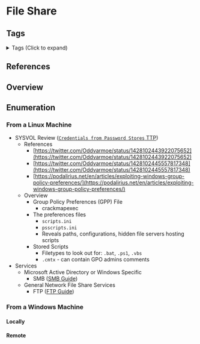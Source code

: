 <!---------------------------------------------------------------------------------
Copyright: (c) BLS OPS LLC.
This program is free software: you can redistribute it and/or modify
it under the terms of the GNU General Public License as published by
the Free Software Foundation, version 3.
This program is distributed in the hope that it will be useful,
but WITHOUT ANY WARRANTY; without even the implied warranty of
MERCHANTABILITY or FITNESS FOR A PARTICULAR PURPOSE. See the
GNU General Public License for more details.
You should have received a copy of the GNU General Public License
along with this program. If not, see <https://www.gnu.org/licenses/>.
--------------------------------------------------------------------------------->
# File Share
## Tags
<details><summary>Tags (Click to expand)</summary><p>

Environment

		#@active #@directory #@activedirectory #@microsoft

Context

		#@file #@share #@files #@shares #@smb #@ftp

Tools

		#@manspider

</p></details>

## References

## Overview
## Enumeration
### From a Linux Machine
* SYSVOL Review ([`Credentials from Password Stores` TTP](TTP/T1555_Credentials_from_Password_Stores/T1555.md))
	* References
		* [https://twitter.com/Oddvarmoe/status/1428102443922075652](https://twitter.com/Oddvarmoe/status/1428102443922075652)
		* [https://twitter.com/Oddvarmoe/status/1428102445557817348](https://twitter.com/Oddvarmoe/status/1428102445557817348)
		* [https://podalirius.net/en/articles/exploiting-windows-group-policy-preferences/](https://podalirius.net/en/articles/exploiting-windows-group-policy-preferences/)
	* Overview
		* Group Policy Preferences (GPP) File
			* crackmapexec
		* The preferences files
			* `scripts.ini`
			* `psscripts.ini`
			* Reveals paths, configurations, hidden file servers hosting scripts 
		* Stored Scripts
			* Filetypes to look out for: `.bat`, `.ps1`, `.vbs`
			* `.cmtx` - can contain GPO admins comments
* Services
	* Microsoft Active Directory or Windows Specific
		* SMB ([SMB Guide](Testaments_and_Books/Redvelations/Active_Directory/005-3_SMB.md))
	* General Network File Share Services
		* FTP ([FTP Guide](Testaments_and_Books/Redvelations/Network/005-1_FTP.md))

### From a Windows Machine
#### Locally

#### Remote
